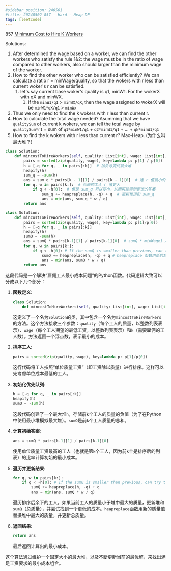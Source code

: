 ```yaml
---
#sidebar_position: 240501
#title: 20240502 857 - Hard - Heap DP
tags: [leetcode]
---
```


857 [Minimum Cost to Hire K Workers](https://leetcode.cn/problems/minimum-cost-to-hire-k-workers/)

Solutions:

1. After determined the wage based on a worker, we can find the other workers who satisfy the rule 1&2: the wage must be in the ratio of wage compared to other workers, also should larger than the minimum wage of the worker.
2. How to find the other worker who can be satisfied efficiently? We can calculate a ratio r = minWage/quality, so that the wokers with r less than current woker's r can be satisfied.
   1. let's say current base woker's quality is q1, minW1. For the wokerX with qX and minWX.
      1. If the `minW1/q1` > `minWX/qX`, then the wage assigned to wokerX will be `minW1*qX/q1` > `minWx`
3. Thus we only need to find the k wokers with r less than current r. 
4. How to calculate the total wage needed? Asumming that we have `qualitySum` of current k wokers, we can tell the total wage by `qualitySum*r1` = sum of `q1*minW1/q1` + `q2*minW1/q1` + ... + `qk*minW1/q1`
5. How to find the k wokers with r less than current r? Max-Heap. (为什么叫最大堆？)



```Python
class Solution:
    def mincostToHireWorkers(self, quality: List[int], wage: List[int], k: int) -> float:
        pairs = sorted(zip(quality, wage), key=lambda p: p[1] / p[0])  # 按照 r 值排序
        h = [-q for q, _ in pairs[:k]]  # 加负号变成最大堆
        heapify(h)
        sum_q = -sum(h)
        ans = sum_q * pairs[k - 1][1] / pairs[k - 1][0]  # 选 r 值最小的 k 名工人
        for q, w in pairs[k:]:  # 后面的工人 r 值更大
            if q < -h[0]:  # 但是 sum_q 可以变小，从而可能得到更优的答案
                sum_q += heapreplace(h, -q) + q  # 更新堆顶和 sum_q
                ans = min(ans, sum_q * w / q)
        return ans
```



```python
class Solution:
    def mincostToHireWorkers(self, quality: List[int], wage: List[int], k: int) -> float:
        pairs = sorted(zip(quality, wage), key=lambda p: p[1]/p[0])
        h = [-q for q, _ in pairs[:k]]
        heapify(h)
        sumQ = -sum(h)
        ans = sumQ * pairs[k-1][1] / pairs[k-1][0]  # sumQ * minWage1 / q1
        for q, w in pairs[k:]:
            if q < -h[0]: # If the sumQ is smaller than previous, can try to calc the ans
                sumQ += heapreplace(h, -q) + q # heapreplace 函数用新的质量值替换堆中最大的质量，并更新总质量。
                ans = min(ans, sumQ * w / q)
        return ans
```



这段代码是一个解决“雇佣工人最小成本问题”的Python函数。代码逻辑大致可以分成以下几个部分：

1. **函数定义**:
    ```python
    class Solution:
        def mincostToHireWorkers(self, quality: List[int], wage: List[int], k: int) -> float:
    ```
    这定义了一个名为`Solution`的类，其中包含一个名为`mincostToHireWorkers`的方法。这个方法接收三个参数：`quality`（每个工人的质量，以整数列表表示）、`wage`（每个工人期望的最低工资，以整数列表表示）和`k`（需要雇佣的工人数）。方法返回一个浮点数，表示最小的成本。

2. **排序工人**:
    ```python
    pairs = sorted(zip(quality, wage), key=lambda p: p[1]/p[0])
    ```
    这行代码将工人按照“单位质量工资”（即工资除以质量）进行排序。这样可以先考虑单位成本最低的工人。

3. **初始化优先队列**:
    ```python
    h = [-q for q, _ in pairs[:k]]
    heapify(h)
    sumQ = -sum(h)
    ```
    这段代码创建了一个最大堆`h`，存储前`k`个工人的质量的负值（为了在Python中使用最小堆模拟最大堆）。`sumQ`是前`k`个工人质量的总和。

4. **计算初始答案**:
    ```python
    ans = sumQ * pairs[k-1][1] / pairs[k-1][0]
    ```
    使用单位质量工资最高的工人（也就是第`k`个工人，因为前`k`个是排序后的列表）的比率计算初始的最小成本。

5. **遍历并更新结果**:
    ```python
    for q, w in pairs[k:]:
        if q < -h[0]: # If the sumQ is smaller than previous, can try to calc the ans
            sumQ += heapreplace(h, -q) + q
            ans = min(ans, sumQ * w / q)
    ```
    遍历排序后余下的工人。如果当前工人的质量小于堆中最大的质量，更新堆和`sumQ`（总质量），并尝试找到一个更低的成本。`heapreplace`函数用新的质量值替换堆中最大的质量，并更新总质量。

6. **返回结果**:
    ```python
    return ans
    ```
    最后返回计算出的最小成本。

这个算法通过维护一个固定大小的最大堆，以及不断更新当前的最优解，来找出满足工资要求的最小成本组合。